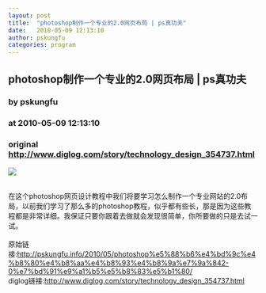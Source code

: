 ```yaml
---
layout: post
title:  "photoshop制作一个专业的2.0网页布局 | ps真功夫"
date:   2010-05-09 12:13:10
author: pskungfu
categories: program
---
```


## photoshop制作一个专业的2.0网页布局 | ps真功夫
### by pskungfu
### at 2010-05-09 12:13:10
### original <http://www.diglog.com/story/technology_design_354737.html>

<p><a href="http://www.diglog.com/story/technology_design_354737.html"><img border="0" src="http://img.diglog.com/img/2010/5/middle_3a08d0ad30b3442e81f1946e4b7163cc.jpg"></a></p><br>在这个photoshop网页设计教程中我们将要学习怎么制作一个专业网站的2.0布局，以前我们学习了那么多的photoshop教程，似乎都有些长，那是因为这些教程都是非常详细。我保证只要你跟着去做就会发现很简单，你所要做的只是去试一试。<br><br>原始链接:<a href="http://pskungfu.info/2010/05/photoshop%e5%88%b6%e4%bd%9c%e4%b8%80%e4%b8%aa%e4%b8%93%e4%b8%9a%e7%9a%842-0%e7%bd%91%e9%a1%b5%e5%b8%83%e5%b1%80/">http://pskungfu.info/2010/05/photoshop%e5%88%b6%e4%bd%9c%e4%b8%80%e4%b8%aa%e4%b8%93%e4%b8%9a%e7%9a%842-0%e7%bd%91%e9%a1%b5%e5%b8%83%e5%b1%80/</a><br>diglog链接:<a href="http://www.diglog.com/story/technology_design_354737.html">http://www.diglog.com/story/technology_design_354737.html</a>